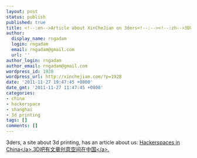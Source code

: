 ```yaml
---
layout: post
status: publish
published: true
title: <!--:en-->Article about XinCheJian on 3ders<!--:--><!--:zh-->3D吧的文章<!--:-->
author:
  display_name: rngadam
  login: rngadam
  email: rngadam@gmail.com
  url: ''
author_login: rngadam
author_email: rngadam@gmail.com
wordpress_id: 1928
wordpress_url: http://xinchejian.com/?p=1928
date: '2011-11-27 19:47:45 +0800'
date_gmt: '2011-11-27 11:47:45 +0800'
categories:
- china
- hackerspace
- shanghai
- 3d printing
tags: []
comments: []
---
```

<p><!--:en-->3ders, a site about 3d printing, has an article about us: <a href="http:&#47;&#47;www.3ders.org&#47;articles&#47;20111124-hackerspaces-in-china.html">Hackerspaces in China<&#47;a>.<!--:--><!--:zh-->3D吧有文章<a href="http:&#47;&#47;www.3ders.org&#47;cn&#47;articles&#47;20111126-hackerspaces-in-china.html">创意空间在中国<&#47;a>.<!--:--></p>
